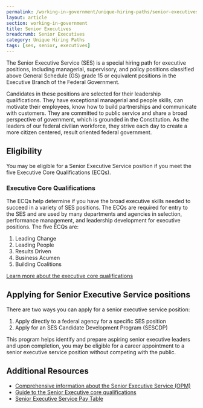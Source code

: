 ```yaml
---
permalink: /working-in-government/unique-hiring-paths/senior-executives/
layout: article
section: working-in-government
title: Senior Executives
breadcrumb: Senior Executives
category: Unique Hiring Paths
tags: [ses, senior, executives]
---
```


The Senior Executive Service (SES) is a special hiring path for executive positions, including managerial, supervisory, and policy positions classified above General Schedule (GS) grade 15 or equivalent positions in the Executive Branch of the Federal Government.

Candidates in these positions are selected for their leadership qualifications. They have exceptional managerial and people skills, can motivate their employees, know how to build partnerships and communicate with customers. They are committed to public service and share a broad perspective of government, which is grounded in the Constitution. As the leaders of our federal civilian workforce, they strive each day to create a more citizen centered, result oriented federal government.

## Eligibility

You may be eligible for a Senior Executive Service position if you meet the five Executive Core Qualifications (ECQs).

### Executive Core Qualifications

The ECQs help determine if you have the broad executive skills needed to succeed in a variety of SES positions. The ECQs are required for entry to the SES and are used by many departments and agencies in selection, performance management, and leadership development for executive positions. The five ECQs are:

1.  Leading Change
2.  Leading People
3.  Results Driven
4.  Business Acumen
5.  Building Coalitions

[Learn more about the executive core qualifications](https://www.opm.gov/policy-data-oversight/senior-executive-service/executive-core-qualifications/)

## Applying for Senior Executive Service positions

There are two ways you can apply for a senior executive service position:

1.  Apply directly to a federal agency for a specific SES position
2.  Apply for an SES Candidate Development Program (SESCDP)

This program helps identify and prepare aspiring senior executive leaders and upon completion, you may be eligible for a career appointment to a senior executive service position without competing with the public.

## Additional Resources

* [Comprehensive information about the Senior Executive Service (OPM)](http://www.opm.gov/ses)
* [Guide to the Senior Executive core qualifications](https://www.opm.gov/policy-data-oversight/senior-executive-service/reference-materials/guidetosesquals_2010.pdf)
* [Senior Executive Service Pay Table](http://www.opm.gov/policy-data-oversight/pay-leave/salaries-wages/)

